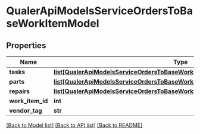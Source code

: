 # QualerApiModelsServiceOrdersToBaseWorkItemModel

## Properties
Name | Type | Description | Notes
------------ | ------------- | ------------- | -------------
**tasks** | [**list[QualerApiModelsServiceOrdersToBaseWorkItemModelOrderItemTaskPriceModel]**](QualerApiModelsServiceOrdersToBaseWorkItemModelOrderItemTaskPriceModel.md) |  | [optional] 
**parts** | [**list[QualerApiModelsServiceOrdersToBaseWorkItemModelOrderPartRepairPriceModel]**](QualerApiModelsServiceOrdersToBaseWorkItemModelOrderPartRepairPriceModel.md) |  | [optional] 
**repairs** | [**list[QualerApiModelsServiceOrdersToBaseWorkItemModelOrderPartRepairPriceModel]**](QualerApiModelsServiceOrdersToBaseWorkItemModelOrderPartRepairPriceModel.md) |  | [optional] 
**work_item_id** | **int** |  | [optional] 
**vendor_tag** | **str** |  | [optional] 

[[Back to Model list]](../README.md#documentation-for-models) [[Back to API list]](../README.md#documentation-for-api-endpoints) [[Back to README]](../README.md)

